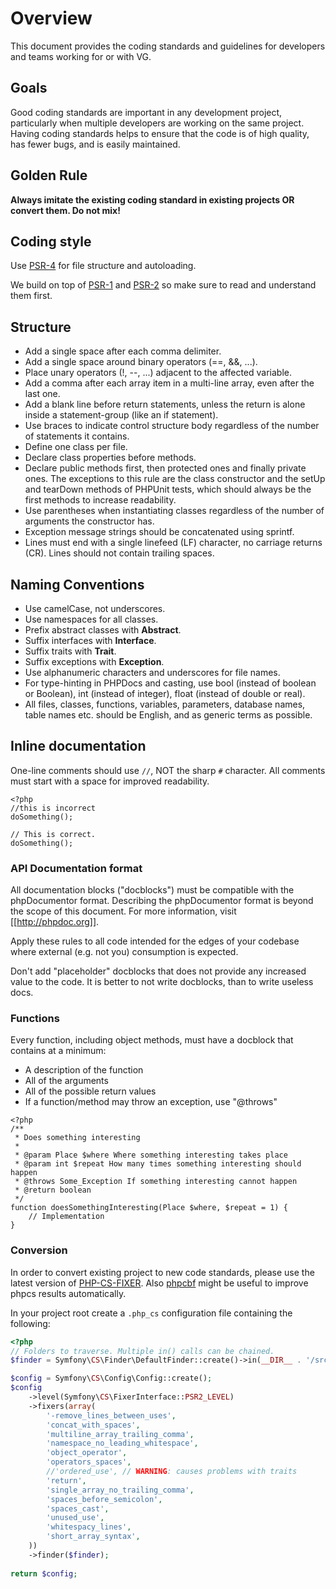 # Overview

This document provides the coding standards and guidelines for developers and teams working for or with VG.

## Goals

Good coding standards are important in any development project, particularly when multiple developers are working on the same project. Having coding standards helps to ensure that the code is of high quality, has fewer bugs, and is easily maintained.

## Golden Rule

**Always imitate the existing coding standard in existing projects OR convert them. Do not mix!**

## Coding style

Use [PSR-4](https://github.com/php-fig/fig-standards/blob/master/accepted/PSR-4-autoloader.md) for file structure and autoloading.

We build on top of [PSR-1](https://github.com/php-fig/fig-standards/blob/master/accepted/PSR-1-basic-coding-standard.md) and [PSR-2](https://github.com/php-fig/fig-standards/blob/master/accepted/PSR-2-coding-style-guide.md) so make sure to read and understand them first.

## Structure

  - Add a single space after each comma delimiter.
  - Add a single space around binary operators (==, &&, ...).
  - Place unary operators (!, --, ...) adjacent to the affected variable.
  - Add a comma after each array item in a multi-line array, even after the last one.
  - Add a blank line before return statements, unless the return is alone inside a statement-group (like an if statement).
  - Use braces to indicate control structure body regardless of the number of statements it contains.
  - Define one class per file.
  - Declare class properties before methods.
  - Declare public methods first, then protected ones and finally private ones. The exceptions to this rule are the class constructor and the setUp and tearDown methods of PHPUnit tests, which should always be the first methods to increase readability.
  - Use parentheses when instantiating classes regardless of the number of arguments the constructor has.
  - Exception message strings should be concatenated using sprintf.
  - Lines must end with a single linefeed (LF) character, no carriage returns (CR). Lines should not contain trailing spaces.

## Naming Conventions

  - Use camelCase, not underscores.
  - Use namespaces for all classes.
  - Prefix abstract classes with **Abstract**.
  - Suffix interfaces with **Interface**.
  - Suffix traits with **Trait**.
  - Suffix exceptions with **Exception**.
  - Use alphanumeric characters and underscores for file names.
  - For type-hinting in PHPDocs and casting, use bool (instead of boolean or Boolean), int (instead of integer), float (instead of double or real).
  - All files, classes, functions, variables, parameters, database names, table names etc. should be English, and as generic terms as possible.

## Inline documentation

One-line comments should use `//`, NOT the sharp `#` character. All comments must start with a space for improved readability.

```
<?php
//this is incorrect
doSomething();

// This is correct.
doSomething();
```

### API Documentation format

All documentation blocks ("docblocks") must be compatible with the phpDocumentor format. Describing the phpDocumentor format is beyond the scope of this document. For more information, visit [[http://phpdoc.org]].

Apply these rules to all code intended for the edges of your codebase where external (e.g. not you) consumption is expected.

Don't add "placeholder" docblocks that does not provide any increased value to the code. It is better to not write docblocks, than to write useless docs.

### Functions

Every function, including object methods, must have a docblock that contains at a minimum:

 - A description of the function
 - All of the arguments
 - All of the possible return values
 - If a function/method may throw an exception, use "@throws"
 
```
<?php
/**
 * Does something interesting
 *
 * @param Place $where Where something interesting takes place
 * @param int $repeat How many times something interesting should happen
 * @throws Some_Exception If something interesting cannot happen
 * @return boolean
 */
function doesSomethingInteresting(Place $where, $repeat = 1) {
    // Implementation
}
```

### Conversion

In order to convert existing project to new code standards, please use the latest version of [PHP-CS-FIXER](https://github.com/FriendsOfPHP/PHP-CS-Fixer). Also [phpcbf](https://github.com/squizlabs/PHP_CodeSniffer/wiki/Fixing-Errors-Automatically) might be useful to improve phpcs results automatically.

In your project root create a `.php_cs` configuration file containing the following:

```php
<?php
// Folders to traverse. Multiple in() calls can be chained.
$finder = Symfony\CS\Finder\DefaultFinder::create()->in(__DIR__ . '/src');

$config = Symfony\CS\Config\Config::create();
$config
    ->level(Symfony\CS\FixerInterface::PSR2_LEVEL)
    ->fixers(array(
        '-remove_lines_between_uses',
        'concat_with_spaces',
        'multiline_array_trailing_comma',
        'namespace_no_leading_whitespace',
        'object_operator',
        'operators_spaces',
        //'ordered_use', // WARNING: causes problems with traits
        'return',
        'single_array_no_trailing_comma',
        'spaces_before_semicolon',
        'spaces_cast',
        'unused_use',
        'whitespacy_lines',
        'short_array_syntax',
    ))
    ->finder($finder);
    
return $config;
```
